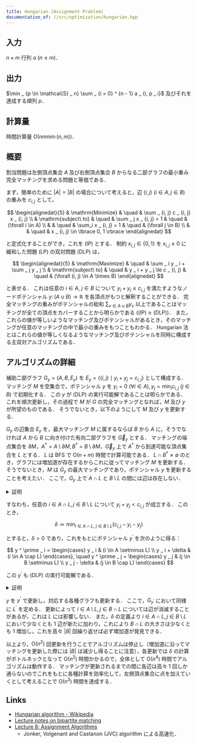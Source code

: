 ```yaml
---
title: Hungarian (Assignment Problem)
documentation_of: //src/optimization/hungarian.hpp
---
```


## 入力

$n \times m$ 行列 $a\ (n \le m)$．

## 出力

$\min _ {p \in \mathcal{S} _ n} \sum _ {i = 0} ^ {n - 1} a _ {i, p _ i}$ 及びそれを達成する順列 $p$．

## 計算量

時間計算量 $\mathrm{O}(n m \min(n, m))$．

## 概要

割当問題は左側頂点集合 $A$ 及び右側頂点集合 $B$ からなる二部グラフの最小重み完全マッチングを求める問題と等価である．

まず，簡単のために $\vert A \vert = \vert B \vert$ の場合について考えると，辺 $(i, j)\ (i \in A, j \in B)$ の重みを $c _ {i, j}$ として，

$$
\begin{alignedat}{5}
    & \mathrm{Minimize}     & \quad & \sum _ {i, j} c _ {i, j} x _ {i, j} \\
    & \mathrm{subject\ to}  & \quad & \sum _ j x _ {i, j} = 1 & \quad & (\forall i \in A) \\
    &                       & \quad & \sum_i x _ {i, j} = 1 & \quad & (\forall j \in B) \\
    &                       & \quad & x _ {i, j} \in \lbrace 0, 1 \rbrace
\end{alignedat}
$$

と定式化することができ，これを (IP) とする．
制約 $x _ {i, j} \in \lbrace 0, 1 \rbrace$ を $x _ {i, j} \ge 0$ に緩和した問題 (LP) の双対問題 (DLP) は，

$$
\begin{alignedat}{5}
    & \mathrm{Maximize}     & \quad & \sum _ i y _ i + \sum _ j y _ j \\
    & \mathrm{subject\ to}  & \quad & y _ i + y _ j \le c _ {i, j} & \quad & (\forall (i, j) \in A \times B)
\end{alignedat}
$$

と表せる．
これは任意の $i \in A,\ j \in B$ について $y _ i + y _ j \le c _ {i, j}$ を満たすようなノードポテンシャル $y \colon (A \cup B) \to \mathbb{R}$ を各頂点がもつと解釈することができる．
完全マッチングの重みがポテンシャルの総和 $\sum _ {v \in A \cup B} y _ v$ 以上であることはマッチングが全ての頂点をカバーすることから明らかである ($\mathrm{(IP)} \geq \mathrm{(DLP)}$)．
また，これらの値が等しいようなマッチング及びポテンシャルがあるとき，そのマッチングが任意のマッチングの中で最小の重みをもつこともわかる．
Hungarian 法とはこれらの値が等しくなるようなマッチング及びポテンシャルを同時に構成する主双対アルゴリズムである．

## アルゴリズムの詳細
補助二部グラフ $G _ y = (A, B, E _ y)$ を $E _ y = \lbrace (i, j) \mid y _ i + y _ j = c _ {i, j} \rbrace$ として構成する．
マッチング $M$ を空集合で，ポテンシャル $y$ を $y _ i = 0\ (\forall i \in A), y _ j =  \min _ i c _ {i, j}\ (j \in B)$  で初期化する．
この $y$ が (DLP) の実行可能解であることは明らかである．
これを順次更新し，その過程で $M$ が $G$ の完全マッチングとなれば，$M$ 及び $y$ が所望のものである．
そうでないとき，以下のようにして $M$ 及び $y$ を更新する．

$G _ y$ の辺集合 $E _ y$ を，最大マッチング $M$ に属するならば $B$ から $A$ に，そうでなければ $A$ から $B$ に向き付けた有向二部グラフを $\vec{G} _ y$ とする．
マッチングの端点集合を $\partial M$，$A ^ \ast = A \setminus \partial M, B ^ \ast = B \setminus \partial M$，$\vec{G} _ y$ 上で $A ^ \ast$ から到達可能な頂点集合を $L$ とする．
$L$ は BFS で $\mathrm{O}(n + m)$ 時間で計算可能である．
$L \cap B ^ \ast \neq \emptyset$ のとき，グラフには増加道が存在するからこれに従ってマッチング $M$ を更新する．
そうでないとき，$M$ は $G _ y$ の最大マッチングであり，ポテンシャル $y$ を更新することを考えたい．
ここで，$G _ y$ 上で $A \cap L$ と $B \setminus L$ の間には辺は存在しない．

<details>
<summary>証明</summary>
<div>

$e = (u, v) \in E _ y\ (u \in A \cap L, v \in B \setminus L)$ が存在するとする．
$e \in M$ のとき，$u \in L$ かつ $u \notin A ^ \ast$ より $v \in L$ が成立する必要があるが，これは $v \notin L$ に矛盾する．
$e \in E _ y \setminus M$ とすると，$u \in L$ より $L$ の定義から $v \in L$ で同様に矛盾が導ける．

$\blacksquare$

</div>
</details>

すなわち，任意の $i \in A \cap L, j \in B \setminus L$ について $y _ i + y _ j \lt c _ {i, j}$ が成立する．
このとき，

$$
\delta \coloneqq \min_{i \in A \cap L,\ j \in B \setminus L} (c_{i, j} - y_i - y_j)
$$

とすると，$\delta \gt 0$ であり，これをもとにポテンシャル $y ^ \prime$ を次のように得る：

$$
y ^ \prime _ i = \begin{cases}
    y _ i             & (i \in A \setminus L) \\
    y _ i + \delta    & (i \in A \cap L)
\end{cases}, \quad
y ^ \prime _ j = \begin{cases}
    y _ j             & (j \in B \setminus L) \\
    y _ j - \delta    & (j \in B \cap L)
\end{cases}
$$

この $y ^ \prime$ も (DLP) の実行可能解である．


<details>
<summary>証明</summary>
<div>

$i \in A \cap L$ かつ $j \in B \setminus L$ のとき，

$$
\begin{aligned}
    y ^ \prime _ i + y ^ \prime _ j
    & = y _ i + y _ j + \delta \\
    & = y _ i + y _ j + \min _ {i \in A \cap L, j \in B \setminus L} (c _ {i, j} - y _ i - y _ j) \\
    & \leq y _ i + y _ j + (c _ {i, j} - y _ i - y _ j) \\
    & = c _ {i, j}.
\end{aligned}
$$

それ以外の場合は $\delta \gt 0$ より明らか．

$\blacksquare$

</div>
</details>

$y$ を $y ^ \prime$ で更新し，対応する各種グラフも更新する．
ここで，$G _ {y ^ \prime}$ において同様に $L ^ \prime$ を定める．
更新によって $i \in A \setminus L, j \in B \cap L$ については辺が消滅することがあるが，これは $L$ には影響しない．
また，$\delta$ の定義より $i \in A \cap L, j \in B \setminus L$ において少なくとも 1 辺が新たに加わり，これにより $B \cap L$ の大きさは少なくとも $1$ 増加し，これを高々 $\vert B \vert$ 回繰り返せば必ず増加道が発見できる．

以上より，$\mathrm{O}(n ^ 2)$ 回更新を行うことでアルゴリズムは停止し（増加道に沿ってマッチングを更新した際には $\vert B \vert$ は減少し得ることに注意），各更新では $\delta$ の計算がボトルネックとなって $\mathrm{O}(n ^ 2)$ 時間かかるので，全体として $\mathrm{O}(n ^ 4)$ 時間でアルゴリズムは動作する．
マッチングが更新されるまでの間に各辺は高々 1 回しか通らないのでこれをもとに各種計算を効率化して，左側頂点集合に点を加えていくとして考えることで $\mathrm{O}(n ^ 3)$ 時間を達成する．

## Links
- [Hungarian algorithm - Wikipedia](https://en.wikipedia.org/wiki/Hungarian_algorithm)
- [Lecture notes on bipartite matching](https://math.mit.edu/~goemans/18453S17/matching-notes.pdf)
- [Lecture 8: Assignment Algorithms](https://cyberlab.engr.uconn.edu/wp-content/uploads/sites/2576/2018/09/Lecture_8.pdf)
  - Jonker, Volgenant and Castanon (JVC) algorithm による高速化．